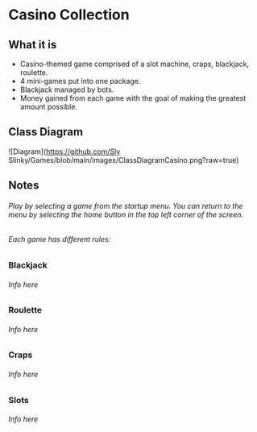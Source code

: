 # Casino Collection

## What it is

* Casino-themed game comprised of a slot machine, craps, blackjack, roulette.
* 4 mini-games put into one package.
* Blackjack managed by bots.
* Money gained from each game with the goal of making the greatest amount possible.

## Class Diagram

![Diagram](https://github.com/Sly Slinky/Games/blob/main/images/ClassDiagramCasino.png?raw=true)

## Notes

###### Play by selecting a game from the startup menu. You can return to the menu by selecting the home button in the top left corner of the screen.

###### Each game has different rules:

### Blackjack

###### Info here

### Roulette

###### Info here

### Craps

###### Info here

### Slots

###### Info here
